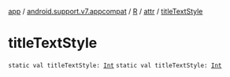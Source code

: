 [app](../../../index.md) / [android.support.v7.appcompat](../../index.md) / [R](../index.md) / [attr](index.md) / [titleTextStyle](.)

# titleTextStyle

`static val titleTextStyle: `[`Int`](https://kotlinlang.org/api/latest/jvm/stdlib/kotlin/-int/index.html)
`static val titleTextStyle: `[`Int`](https://kotlinlang.org/api/latest/jvm/stdlib/kotlin/-int/index.html)